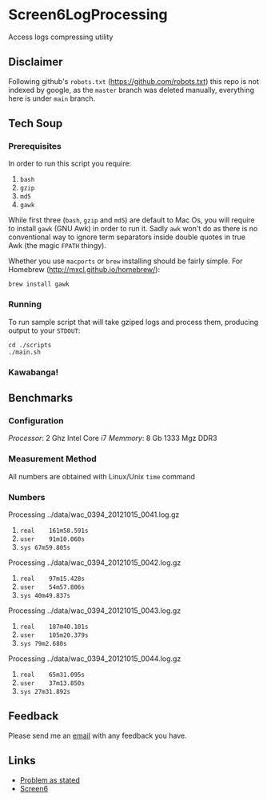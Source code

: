 Screen6LogProcessing
====================

Access logs compressing utility

Disclaimer
----------

Following github's `robots.txt` (https://github.com/robots.txt) this repo is not indexed by google, 
as the `master` branch was deleted manually, everything here is under `main` branch.

Tech Soup
---------

### Prerequisites

In order to run this script you require:

1. `bash`
1. `gzip`
1. `md5`
1. `gawk`

While first three (`bash`, `gzip` and `md5`) are default to Mac Os, you will require to install `gawk` (GNU Awk)
in order to run it. Sadly `awk` won't do as there is no conventional way to ignore term separators inside double quotes 
in true Awk (the magic `FPATH` thingy).

Whether you use `macports` or `brew` installing should be fairly simple. For Homebrew (http://mxcl.github.io/homebrew/):
    
    brew install gawk

### Running

To run sample script that will take gziped logs and process them, producing output to your `STDOUT`:

    cd ./scripts
    ./main.sh

### Kawabanga!

Benchmarks
----------

### Configuration

 _Processor_: 2 Ghz Intel Core i7
 _Memmory_: 8 Gb 1333 Mgz DDR3

### Measurement Method

All numbers are obtained with Linux/Unix `time` command

### Numbers

Processing ../data/wac_0394_20121015_0041.log.gz

1. `real	161m58.591s`
1. `user	91m10.060s`
1. `sys	67m59.805s`

Processing ../data/wac_0394_20121015_0042.log.gz

1. `real	97m15.428s`
1. `user	54m57.806s`
1. `sys	40m49.837s`

Processing ../data/wac_0394_20121015_0043.log.gz

1. `real	187m40.101s`
1. `user	105m20.379s`
1. `sys	79m2.680s`

Processing ../data/wac_0394_20121015_0044.log.gz

1. `real	65m31.095s`
1. `user	37m13.850s`
1. `sys	27m31.892s`

Feedback
--------

Please send me an [email](ilya.pimenov@gmail.com) with any feedback you have.

Links
-----

 * [Problem as stated](https://github.com/ilya-pi/Screen6LogProcessing/blob/main/Problem.pdf)
 * [Screen6](http://screen6.io/)

